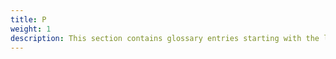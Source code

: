 ```yaml
---
title: P
weight: 1
description: This section contains glossary entries starting with the letter **P**.
---
```


